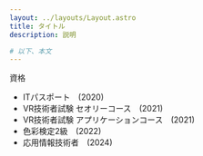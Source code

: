 ```yaml
---
layout: ../layouts/Layout.astro
title: タイトル
description: 説明

# 以下、本文
---
```


資格
- ITパスポート　(2020)
- VR技術者試験 セオリーコース　(2021)
- VR技術者試験 アプリケーションコース　(2021)
- 色彩検定2級　(2022)
- 応用情報技術者　(2024)